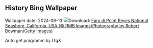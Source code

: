 ## History Bing Wallpaper
Wallpaper date: 2024-09-13
![](https://www.bing.com/th?id=OHR.PointReyes_IT-IT5474541020_UHD.jpg&w=1000)Download: [Faro di Point Reyes National Seashore, California, USA (© RMB Images/Photography by Robert Bowman/Getty Images)](https://www.bing.com/th?id=OHR.PointReyes_IT-IT5474541020_UHD.jpg)

Auto get programm by LtgX
